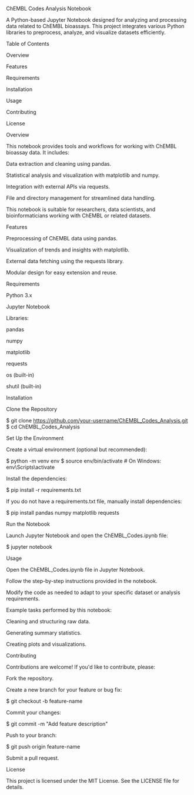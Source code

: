ChEMBL Codes Analysis Notebook

A Python-based Jupyter Notebook designed for analyzing and processing data related to ChEMBL bioassays. This project integrates various Python libraries to preprocess, analyze, and visualize datasets efficiently.

Table of Contents

Overview

Features

Requirements

Installation

Usage

Contributing

License

Overview

This notebook provides tools and workflows for working with ChEMBL bioassay data. It includes:

Data extraction and cleaning using pandas.

Statistical analysis and visualization with matplotlib and numpy.

Integration with external APIs via requests.

File and directory management for streamlined data handling.

This notebook is suitable for researchers, data scientists, and bioinformaticians working with ChEMBL or related datasets.

Features

Preprocessing of ChEMBL data using pandas.

Visualization of trends and insights with matplotlib.

External data fetching using the requests library.

Modular design for easy extension and reuse.

Requirements

Python 3.x

Jupyter Notebook

Libraries:

pandas

numpy

matplotlib

requests

os (built-in)

shutil (built-in)

Installation

Clone the Repository

$ git clone https://github.com/your-username/ChEMBL_Codes_Analysis.git
$ cd ChEMBL_Codes_Analysis

Set Up the Environment

Create a virtual environment (optional but recommended):

$ python -m venv env
$ source env/bin/activate  # On Windows: env\Scripts\activate

Install the dependencies:

$ pip install -r requirements.txt

If you do not have a requirements.txt file, manually install dependencies:

$ pip install pandas numpy matplotlib requests

Run the Notebook

Launch Jupyter Notebook and open the ChEMBL_Codes.ipynb file:

$ jupyter notebook

Usage

Open the ChEMBL_Codes.ipynb file in Jupyter Notebook.

Follow the step-by-step instructions provided in the notebook.

Modify the code as needed to adapt to your specific dataset or analysis requirements.

Example tasks performed by this notebook:

Cleaning and structuring raw data.

Generating summary statistics.

Creating plots and visualizations.

Contributing

Contributions are welcome! If you'd like to contribute, please:

Fork the repository.

Create a new branch for your feature or bug fix:

$ git checkout -b feature-name

Commit your changes:

$ git commit -m "Add feature description"

Push to your branch:

$ git push origin feature-name

Submit a pull request.

License

This project is licensed under the MIT License. See the LICENSE file for details.

